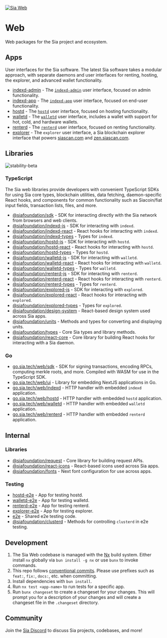 [![Sia Web](https://sia.tech/assets/banners/sia-banner-web.png)](http://sia.tech)

# Web

Web packages for the Sia project and ecosystem.

## Apps

User interfaces for the Sia software. The latest Sia software takes a modular approach, with separate daemons and user interfaces for renting, hosting, the explorer, and advanced wallet functionality.

- [indexd-admin](apps/indexd-admin) - The [`indexd-admin`](https://github.com/siafoundation/indexd) user interface, focused on admin functionality.
- [indexd-app](apps/indexd-app) - The [`indexd-app`](https://github.com/siafoundation/indexd) user interface, focused on end-user functionality.
- [hostd](apps/hostd) - The [`hostd`](https://github.com/siafoundation/hostd) user interface, focused on hosting functionality.
- [walletd](apps/walletd) - The [`walletd`](https://github.com/siafoundation/walletd) user interface, includes a wallet with support for hot, cold, and hardware wallets.
- [renterd](apps/renterd) - The [`renterd`](https://github.com/siafoundation/renterd) user interface, focused on renting functionality.
- [explorer](apps/explorer) - The `explorer` user interface, a Sia blockchain explorer interface that powers [siascan.com](https://siascan.com) and [zen.siascan.com](https://zen.siascan.com).

## Libraries

![stability-beta](https://img.shields.io/badge/stability-beta-yellow.svg)

### TypeScript

The Sia web libraries provide developers with convenient TypeScript SDKs for using Sia core types, blockchain utilities, data fetching, daemon-specific React hooks, and components for common functionality such as Siacoin/fiat input fields, transaction lists, files, and more.

- [@siafoundation/sdk](libs/sdk) - SDK for interacting directly with the Sia network from browsers and web clients.
- [@siafoundation/indexd-js](libs/indexd-js) - SDK for interacting with `indexd`.
- [@siafoundation/indexd-react](libs/indexd-react) - React hooks for interacting with `indexd`.
- [@siafoundation/indexd-types](libs/indexd-types) - Types for `indexd`.
- [@siafoundation/hostd-js](libs/hostd-js) - SDK for interacting with `hostd`.
- [@siafoundation/hostd-react](libs/hostd-react) - React hooks for interacting with `hostd`.
- [@siafoundation/hostd-types](libs/hostd-types) - Types for `hostd`.
- [@siafoundation/walletd-js](libs/walletd-js) - SDK for interacting with `walletd`.
- [@siafoundation/walletd-react](libs/walletd-react) - React hooks for interacting with `walletd`.
- [@siafoundation/walletd-types](libs/walletd-types) - Types for `walletd`.
- [@siafoundation/renterd-js](libs/renterd-js) - SDK for interacting with `renterd`.
- [@siafoundation/renterd-react](libs/renterd-react) - React hooks for interacting with `renterd`.
- [@siafoundation/renterd-types](libs/renterd-types) - Types for `renterd`.
- [@siafoundation/explored-js](libs/explored-js) - SDK for interacting with `explored`.
- [@siafoundation/explored-react](libs/explored-react) - React hooks for interacting with `explored`.
- [@siafoundation/explored-types](libs/explored-types) - Types for `explored`.
- [@siafoundation/design-system](libs/design-system) - React-based design system used across Sia apps.
- [@siafoundation/units](libs/units) - Methods and types for converting and displaying units.
- [@siafoundation/types](libs/types) - Core Sia types and library methods.
- [@siafoundation/react-core](libs/react-core) - Core library for building React hooks for interacting with a Sia daemon.

### Go

- [go.sia.tech/web/sdk](sdk) - SDK for signing transactions, encoding RPCs, computing merkle roots, and more. Compiled with WASM for use in the TypeScript SDK.
- [go.sia.tech/web/ui](ui) - Library for embedding NextJS applications in Go.
- [go.sia.tech/web/indexd](indexd) - HTTP handler with embedded `indexd` application.
- [go.sia.tech/web/hostd](hostd) - HTTP handler with embedded `hostd` application.
- [go.sia.tech/web/walletd](walletd) - HTTP handler with embedded `walletd` application.
- [go.sia.tech/web/renterd](renterd) - HTTP handler with embedded `renterd` application.

## Internal

### Libraries

- [@siafoundation/request](libs/request) - Core library for building request APIs.
- [@siafoundation/react-icons](libs/react-icons) - React-based icons used across Sia apps.
- [@siafoundation/fonts](libs/fonts) - Next font configuration for use across apps.

### Testing

- [hostd-e2e](apps/hostd-e2e) - App for testing hostd.
- [walletd-e2e](apps/walletd-e2e) - App for testing walletd.
- [renterd-e2e](apps/renterd-e2e) - App for testing renterd.
- [explorer-e2e](apps/explorer-e2e) - App for testing explorer.
- [e2e](libs/e2e) - Shared e2e testing code.
- [@siafoundation/clusterd](libs/clusterd) - Methods for controlling `clusterd` in e2e testing.

## Development

1. The Sia Web codebase is managed with the [Nx](https://nx.dev) build system. Either install `nx` globally via `bun install -g nx` or use `bunx` to invoke commands.
2. This repo follows [conventional commits](https://www.conventionalcommits.org/en/v1.0.0/#summary). Please use prefixes such as `feat:`, `fix:`, `docs:`, etc. when committing.
3. Install dependencies with `bun install`.
4. Run `nx test <app-name>` to run tests for a specific app.
5. Run `bunx changeset` to create a changeset for your changes. This will prompt you for a description of your changes and will create a changeset file in the `.changeset` directory.

## Community

Join the [Sia Discord](https://discord.gg/sia) to discuss Sia projects, codebases, and more!
